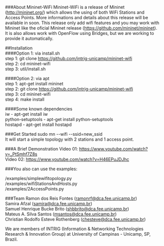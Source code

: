 ###About Mininet-WiFi
Mininet-WiFi is a release of Mininet (http://mininet.org/) which allows the using of both WiFi Stations and Access Points. More informations and details about this release will be available in soon. This release only add wifi features and you may work with Mininet like the oficial Mininet release (https://github.com/mininet/mininet). It is also allows work with OpenFlow using Bridges, but we are working to provide it automatically.        

##Installation  
####Option 1: via install.sh  
step 1: git clone https://github.com/intrig-unicamp/mininet-wifi  
step 2: cd mininet-wifi  
step 3: util/install.sh      
  
####Option 2: via apt  
step 1: apt-get install mininet  
step 2: git clone https://github.com/intrig-unicamp/mininet-wifi  
step 3: cd mininet-wifi  
step 4: make install  

####Some known dependencies  
iw - apt-get install iw  
python-setuptools - apt-get install python-setuptools  
hostapd - apt-get install hostapd  

###Get Started
sudo mn --wifi --ssid=new_ssid  
It will start a simple topology with 2 stations and 1 access point. 

###A Brief Demonstration
Video 01: https://www.youtube.com/watch?v=_PtSmhf7Z8s  
Video 02: https://www.youtube.com/watch?v=H46EPuJDJhc  
  
###You also can use the examples:   

/examples/simplewifitopology.py  
/examples/wifiStationsAndHosts.py  
/examples/2AccessPoints.py  


###Team
Ramon dos Reis Fontes (ramonrf@dca.fee.unicamp.br)  
Samira Afzal (samira@dca.fee.unicamp.br)  
Samuel Henrique Bucke Brito (shbbrito@dca.fee.unicamp.br)  
Mateus A. Silva Santos (msantos@dca.fee.unicamp.br)  
Christian Rodolfo Esteve Rothenberg (chesteve@dca.fee.unicamp.br)  

We are members of INTRIG (Information & Networking Technologies Research & Innovation Group) at University of Campinas - Unicamp, SP, Brazil.


